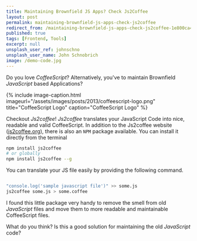 ```yaml
---
title: Maintaining Brownfield JS Apps? Check Js2Coffee
layout: post
permalink: maintaining-brownfield-js-apps-check-js2coffee
redirect_from: /maintaining-brownfield-js-apps-check-js2coffee-1e800ca45cfc
published: true
tags: [Frontend, Tools]
excerpt: null
unsplash_user_ref: johnschno
unsplash_user_name: John Schnobrich
image: /demo-code.jpg
---
```


Do you love *CoffeeScript*? Alternatively, you've to maintain Brownfield *JavaScript* based Applications?

{% include image-caption.html imageurl="/assets/images/posts/2013/coffeescript-logo.png"
title="CoffeeScript Logo" caption="CoffeeScript Logo" %}

Checkout *Js2coffee*! *Js2coffee* translates your JavaScript Code into nice, readable and valid CoffeeScript. In addition to the Js2coffee website ([js2coffee.org](js2coffee.org "js2coffee.org")), there is also an `NPM` package available. You can install it directly from the terminal

```bash
npm install js2coffee
# or globally
npm install js2coffee --g

```

You can translate your JS file easily by providing the following command.

```bash

"console.log('sample javascript file')" >> some.js
js2coffee some.js > some.coffee

```

I found this little package very handy to remove the smell from old *JavaScript* files and move them to more readable and maintainable CoffeeScript files.

What do you think? Is this a good solution for maintaining the old *JavaScript* code?


